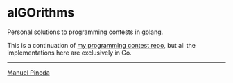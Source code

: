 # alGOrithms
Personal solutions to programming contests in golang.

This is a continuation of [my programming contest repo](https://github.com/pin3da/Programming-contest), but all the implementations here are exclusively in Go.

_________
[Manuel Pineda](https://github.com/pin3da/)
